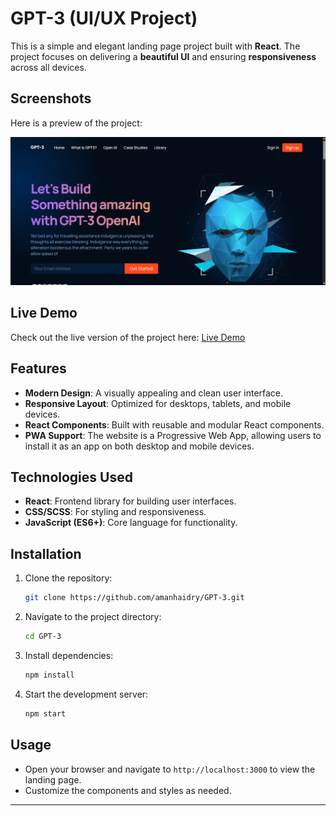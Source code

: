 # GPT-3 (UI/UX Project)

This is a simple and elegant landing page project built with **React**. The project focuses on delivering a **beautiful UI** and ensuring **responsiveness** across all devices.

## Screenshots

Here is a preview of the project:

![Project preview](./screenshots/home.png)

## Live Demo

Check out the live version of the project here: [Live Demo](https://gpt-3-uiux.netlify.app/)

## Features

- **Modern Design**: A visually appealing and clean user interface.
- **Responsive Layout**: Optimized for desktops, tablets, and mobile devices.
- **React Components**: Built with reusable and modular React components.
- **PWA Support**: The website is a Progressive Web App, allowing users to install it as an app on both desktop and mobile devices.

## Technologies Used

- **React**: Frontend library for building user interfaces.
- **CSS/SCSS**: For styling and responsiveness.
- **JavaScript (ES6+)**: Core language for functionality.

## Installation

1. Clone the repository:
    ```bash
    git clone https://github.com/amanhaidry/GPT-3.git
    ```
2. Navigate to the project directory:
    ```bash
    cd GPT-3
    ```
3. Install dependencies:
    ```bash
    npm install
    ```
4. Start the development server:
    ```bash
    npm start
    ```

## Usage

- Open your browser and navigate to `http://localhost:3000` to view the landing page.
- Customize the components and styles as needed.
---